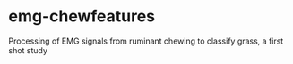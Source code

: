 # emg-chewfeatures
Processing of EMG signals from ruminant chewing to classify grass, a first shot study
